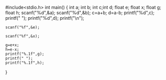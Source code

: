 #include<stdio.h>
int main()
{
    int a; int b; int c;int d; float e; float x; float g; float h;
    scanf("%d",&a);
    scanf("%d",&b);
    c=a+b;
    d=a-b;
    printf("%d",c);
    printf(" ");
    printf("%d",d);
    printf("\n");

    scanf("%f",&e);
    
    scanf("%f",&x);
    
    g=e+x;
    h=e-x;
    printf("%.1f",g);
    printf(" ");
    printf("%.1f",h);


}
